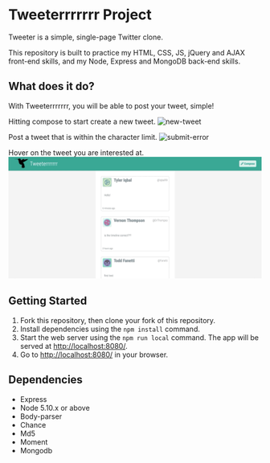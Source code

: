 # Tweeterrrrrrr Project

Tweeter is a simple, single-page Twitter clone.

This repository is built to practice my HTML, CSS, JS, jQuery and AJAX front-end skills, and my Node, Express and MongoDB back-end skills.

## What does it do?

With Tweeterrrrrrr, you will be able to post your tweet, simple!

Hitting compose to start create a new tweet.
![new-tweet](https://github.com/karen1au/tweeter/blob/master/doc/new-tweet.gif?raw=true)

Post a tweet that is within the character limit.
![submit-error](https://github.com/karen1au/tweeter/blob/master/doc/submit-error.gif?raw=true)

Hover on the tweet you are interested at.
![hover](https://github.com/karen1au/tweeter/blob/master/doc/hover.gif?raw=true)

## Getting Started

1. Fork this repository, then clone your fork of this repository.
2. Install dependencies using the `npm install` command.
3. Start the web server using the `npm run local` command. The app will be served at <http://localhost:8080/>.
4. Go to <http://localhost:8080/> in your browser.

## Dependencies

- Express
- Node 5.10.x or above
- Body-parser
- Chance
- Md5
- Moment
- Mongodb
